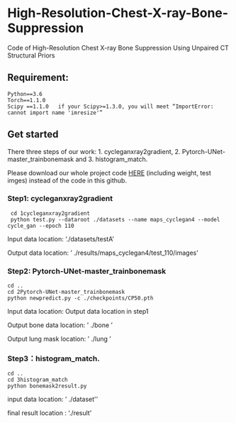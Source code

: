 # High-Resolution-Chest-X-ray-Bone-Suppression
Code of  High-Resolution Chest X-ray Bone Suppression Using Unpaired CT Structural Priors 
## Requirement:
```
Python==3.6
Torch==1.1.0
Scipy ==1.1.0   if your Scipy>=1.3.0, you will meet “ImportError: cannot import name 'imresize'”
```
## Get started
There three steps of our work: 1. cycleganxray2gradient, 2. Pytorch-UNet-master_trainbonemask and 3. histogram_match.

Please download our whole project code [HERE](https://pages.github.com/) (including weight, test imges) instead of the code in this github.

### Step1: cycleganxray2gradient
```
 cd 1cycleganxray2gradient 
 python test.py --dataroot ./datasets --name maps_cyclegan4 --model cycle_gan --epoch 110
```
Input data location: ‘./datasets/testA’

Output data location: ’ ./results/maps_cyclegan4/test_110/images’

### Step2: Pytorch-UNet-master_trainbonemask
```
cd ..
cd 2Pytorch-UNet-master_trainbonemask
python newpredict.py -c ./checkpoints/CP50.pth
```
Input data location: Output data location in step1

Output bone data location: ’ ./bone ’

Output lung mask location: ’ ./lung ’

### Step3：histogram_match.
```
cd ..
cd 3histogram_match
python bonemask2result.py
```
input data location: ’ ./dataset'’

final result location : ‘./result’
